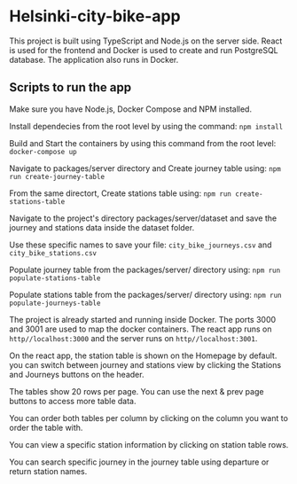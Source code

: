 # Helsinki-city-bike-app

This project is built using TypeScript and Node.js on the server side. React is used for the frontend and Docker is used to create and run PostgreSQL database. The application also runs in Docker.

## Scripts to run the app

Make sure you have Node.js, Docker Compose and NPM installed.

Install dependecies from the root level by using the command:
`npm install`

Build and Start the containers by using this command from the root level:
`docker-compose up`

Navigate to packages/server directory and Create journey table using:
`npm run create-journey-table`

From the same directort, Create stations table using:
`npm run create-stations-table`

Navigate to the project's directory
packages/server/dataset and save the journey and stations data inside the dataset folder.

Use these specific names to save your file:
`city_bike_journeys.csv` and `city_bike_stations.csv`

Populate journey table from the packages/server/ directory using:
`npm run populate-stations-table`

Populate stations table from the packages/server/ directory using:
`npm run populate-journeys-table`

The project is already started and running inside Docker. The ports 3000 and 3001 are used to map the docker containers. The react app runs on
`http//localhost:3000` and the server runs on `http//localhost:3001`.

On the react app, the station table is shown on the Homepage by default. you can switch between journey and stations view by clicking the Stations and Journeys buttons on the header.

The tables show 20 rows per page. You can use the next & prev page buttons to access more table data.

You can order both tables per column by clicking on the column you want to order the table with.

You can view a specific station information by clicking on station table rows.

You can search specific journey in the journey table using departure or return station names.
